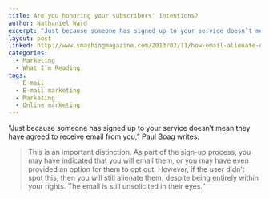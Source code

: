 ```yaml
---
title: Are you honoring your subscribers' intentions?
author: Nathaniel Ward
excerpt: "Just because someone has signed up to your service doesn’t mean they have agreed to receive email from you," Paul Boag writes.
layout: post
linked: http://www.smashingmagazine.com/2013/02/11/how-email-alienate-users/
categories:
  - Marketing
  - What I’m Reading
tags:
  - E-mail
  - E-mail marketing
  - Marketing
  - Online marketing
---
```

"Just because someone has signed up to your service doesn’t mean they have agreed to receive email from you,” Paul Boag writes.

> This is an important distinction. As part of the sign-up process, you may have indicated that you will email them, or you may have even provided an option for them to opt out. However, if the user didn’t spot this, then you will still alienate them, despite being entirely within your rights. The email is still unsolicited in their eyes.”